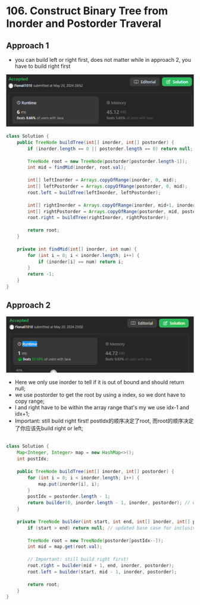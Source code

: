 # 106. Construct Binary Tree from Inorder and Postorder Traveral

## Approach 1 
- you can build left or right first, does not matter while in approach 2, you have to build right first

![alt text](image-33.png)

```java
class Solution {
    public TreeNode buildTree(int[] inorder, int[] postorder) {
        if (inorder.length == 0 || postorder.length == 0) return null;

        TreeNode root = new TreeNode(postorder[postorder.length-1]);
        int mid = findMid(inorder, root.val);

        int[] leftInorder = Arrays.copyOfRange(inorder, 0, mid);
        int[] leftPostorder = Arrays.copyOfRange(postorder, 0, mid);
        root.left = buildTree(leftInorder, leftPostorder);
        
        int[] rightInorder = Arrays.copyOfRange(inorder, mid+1, inorder.length);
        int[] rightPostorder = Arrays.copyOfRange(postorder, mid, postorder.length-1);
        root.right = buildTree(rightInorder, rightPostorder);

        return root;
    }

    private int findMid(int[] inorder, int num) {
        for (int i = 0; i < inorder.length; i++) {
            if (inorder[i] == num) return i;
        }
        return -1;
    }
}
```

## Approach 2 

![alt text](image-34.png)

- Here we only use inorder to tell if it is out of bound and should return null;
- we use postorder to get the root by using a index, so we dont have to copy range; 
- l and right have to be within the array range that's my we use idx-1 and idx+1;
- Important: still build right first! postIdx的顺序决定了root, 而root的顺序决定了你应该先build right or left;

```java

class Solution {
    Map<Integer, Integer> map = new HashMap<>();
    int postIdx;

    public TreeNode buildTree(int[] inorder, int[] postorder) {
        for (int i = 0; i < inorder.length; i++) {
            map.put(inorder[i], i);
        }
        postIdx = postorder.length - 1;
        return builder(0, inorder.length - 1, inorder, postorder); // end is inclusive now
    }

    private TreeNode builder(int start, int end, int[] inorder, int[] postorder) {
        if (start > end) return null; // updated base case for inclusive bounds

        TreeNode root = new TreeNode(postorder[postIdx--]);
        int mid = map.get(root.val);

        // Important: still build right first!
        root.right = builder(mid + 1, end, inorder, postorder);
        root.left = builder(start, mid - 1, inorder, postorder);

        return root;
    }
}
```